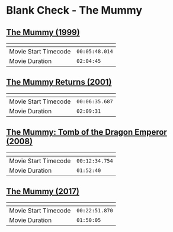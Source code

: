 Blank Check - The Mummy
===============
[The Mummy (1999)](https://www.patreon.com/posts/mummy-1999-56452843)
---------------
| <!-- -->             | <!-- -->       |
|----------------------|----------------|
| Movie Start Timecode | `00:05:48.014` |
| Movie Duration       | `02:04:45`     |

[The Mummy Returns (2001)](https://www.patreon.com/posts/mummy-returns-56831727)
---------------
| <!-- -->             | <!-- -->       |
|----------------------|----------------|
| Movie Start Timecode | `00:06:35.687` |
| Movie Duration       | `02:09:31`     |

[The Mummy: Tomb of the Dragon Emperor (2008)](https://www.patreon.com/posts/mummy-tomb-of-57664251)
---------------
| <!-- -->             | <!-- -->       |
|----------------------|----------------|
| Movie Start Timecode | `00:12:34.754` |
| Movie Duration       | `01:52:40`     |

[The Mummy (2017)](https://www.patreon.com/posts/mummy-2017-58134249)
---------------
| <!-- -->             | <!-- -->       |
|----------------------|----------------|
| Movie Start Timecode | `00:22:51.870` |
| Movie Duration       | `01:50:05`     |
